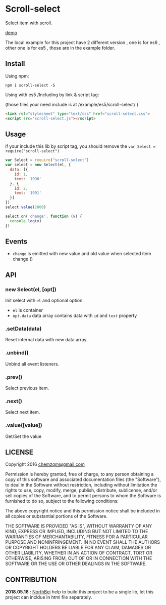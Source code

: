 # Scroll-select

Select item with scroll.

[demo](https://chemzqm.github.io/scroll-select)

The local example for this project have 2 different version , one is for es6 , other one is for es5 ,
those are in the example folder.

## Install

Using npm:

    npm i scroll-select -S

Using with es5 /Including by link & script tag:

(those files your need include is at /example/es5/scroll-select/ )
    
``` html
<link rel="stylesheet" type="text/css" href="scroll-select.css">
<script src="scroll-select.js"></script>
```


## Usage

if your include this lib by script tag, you should remove the ```var Select = require("scroll-select")```

``` js
var Select = require("scroll-select")
var select = new Select(el, {
  data: [{
    id: 1,
    text: '1990'
  }, {
    id: 2,
    text: '1991'
  }]
})
select.value(2000)

select.on('change', function (v) {
  console.log(v)
})
```

## Events

* `change` is emitted with new value and old value when selected item change ()

## API

### new Select(el, [opt])

Init select with `el` and optional option.

* `el` is container
* `opt.data` data array contains data with `id` and `text` property

### .setData(data)

Reset internal data with new data array.

### .unbind()

Unbind all event listeners.

### .prev()

Select previous item.

### .next()

Select next item.

### .value([value])

Get/Set the value

## LICENSE

  Copyright 2016 chemzqm@gmail.com

  Permission is hereby granted, free of charge, to any person obtaining
  a copy of this software and associated documentation files (the "Software"),
  to deal in the Software without restriction, including without limitation
  the rights to use, copy, modify, merge, publish, distribute, sublicense,
  and/or sell copies of the Software, and to permit persons to whom the
  Software is furnished to do so, subject to the following conditions:

  The above copyright notice and this permission notice shall be included
  in all copies or substantial portions of the Software.

  THE SOFTWARE IS PROVIDED "AS IS", WITHOUT WARRANTY OF ANY KIND,
  EXPRESS OR IMPLIED, INCLUDING BUT NOT LIMITED TO THE WARRANTIES
  OF MERCHANTABILITY, FITNESS FOR A PARTICULAR PURPOSE AND NONINFRINGEMENT.
  IN NO EVENT SHALL THE AUTHORS OR COPYRIGHT HOLDERS BE LIABLE FOR ANY CLAIM,
  DAMAGES OR OTHER LIABILITY, WHETHER IN AN ACTION OF CONTRACT,
  TORT OR OTHERWISE, ARISING FROM, OUT OF OR IN CONNECTION WITH THE SOFTWARE
  OR THE USE OR OTHER DEALINGS IN THE SOFTWARE.
  
## CONTRIBUTION

   **2018.05.16 :**
   [NorthBei](https://github.com/NorthBei) help to build this project to be a single lib,
   let this project can incldue in html file separately.